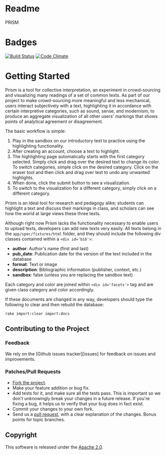 # Readme
PRISM

# Badges
[![Build Status](https://secure.travis-ci.org/scholarslab/prism.png)](http://travis-ci.org/scholarslab/prism?branch=master,production)
[![Code Climate](https://codeclimate.com/github/scholarslab/prism.png)](https://codeclimate.com/github/scholarslab/prism)

# Getting Started

Prism is a tool for collective interpretation, an experiment in crowd-sourcing and visualizing many readings of  a set of common texts.  As part of our project to make crowd-sourcing more meaningful and less mechanical, users interact subjectively with a text, highlighting it in accordance with certain interpretive categories, such as sound, sense, and modernism, to produce an aggregate visualization of all other users' markings that shows points of analytical agreement or disagreement.  

The basic workflow is simple:

1. Play in the sandbox on our introductory text to practice using the highlighting functionality.
2. After creating an account, choose a text to highlight.
3. The highlighting page automatically starts with the first category selected.  Simply click and drag over the desired text to change its color. To switch categories, simple click on the desired category.  Click on the eraser tool and then click and drag over text to undo any unwanted highlights.
4. When done, click the submit button to see a visualization.
5. To switch to the visualization for a different category, simply click on a different category.

Prism is an ideal tool for research and pedagogy alike; students can highlight a text and discuss their markings in class, and scholars can see how the world at large views these three texts.

Although right now Prism lacks the functionality necessary to enable users to upload texts, developers can add new texts very easily.  All texts belong in the ```app/spec/fixtures/html``` folder, and they should include the following div classes contained within a ```<div id='bib'>```:

* **author**: Author's name (first and last)
* **pub_date**: Publication date for the version of the text included in the database
* **format**: Text or image
* **description**: Bibliographic information (publisher, context, etc.)
* **sandbox**: false (unless you are replacing the sandbox text)

Each category and color are joined within ```<div id='facets'>``` tag and are given class category and color accordingly.

If these documents are changed in any way, developers should type the following to clear and then rebuild the database:  

```
rake import:clear import:docs
```

## Contributing to the Project
### Feedback
We rely on the [Github issues tracker][issues] for feedback on issues
and improvements.

### Patches/Pull Requests
 
* [Fork the project][fork].
* Make your feature addition or bug fix.
* Add tests for it, and make sure all the tests pass. This is important so we don't unknowingly break your changes in a future release. If you're fixing a bug, it helps us to verify that your bug does in fact exist. 
* Commit your changes to your own fork.
* Send us a [pull request][pull], with a clear explanation of the changes. Bonus points for topic branches.

## Copyright
This software is released under the [Apache 2.0][license]. 

[fork]: http://help.github.com/fork-a-repo/
[pull]: http://help.github.com/send-pull-requests/
[license]: LICENSE "LICENSE"
